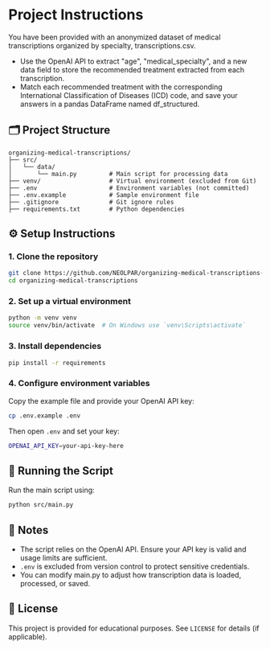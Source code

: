 # Project Instructions

You have been provided with an anonymized dataset of medical transcriptions organized by specialty, transcriptions.csv.
- Use the OpenAI API to extract "age", "medical_specialty", and a new data field to store the recommended treatment extracted from each transcription.
- Match each recommended treatment with the corresponding International Classification of Diseases (ICD) code, and save your answers in a pandas DataFrame named df_structured.

## 🗂️ Project Structure

```
organizing-medical-transcriptions/
├── src/
│   └── data/
│       └── main.py         # Main script for processing data
├── venv/                   # Virtual environment (excluded from Git)
├── .env                    # Environment variables (not committed)
├── .env.example            # Sample environment file
├── .gitignore              # Git ignore rules
├── requirements.txt        # Python dependencies
```

## ⚙️ Setup Instructions

### 1. Clone the repository

```bash
git clone https://github.com/NEOLPAR/organizing-medical-transcriptions-openai.git
cd organizing-medical-transcriptions
```

### 2. Set up a virtual environment

```bash
python -m venv venv
source venv/bin/activate  # On Windows use `venv\Scripts\activate`
```

### 3. Install dependencies

```bash
pip install -r requirements
```

### 4. Configure environment variables

Copy the example file and provide your OpenAI API key:

```bash
cp .env.example .env
```

Then open `.env` and set your key:

```bash
OPENAI_API_KEY=your-api-key-here
```

## 🚀 Running the Script

Run the main script using:

```bash
python src/main.py
```

## 📝 Notes

* The script relies on the OpenAI API. Ensure your API key is valid and usage limits are sufficient.
* `.env` is excluded from version control to protect sensitive credentials.
* You can modify main.py to adjust how transcription data is loaded, processed, or saved.

## 📄 License

This project is provided for educational purposes. See `LICENSE` for details (if applicable).
